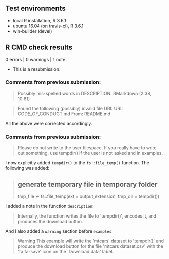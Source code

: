 ## Test environments
* local R installation, R 3.6.1
* ubuntu 16.04 (on travis-ci), R 3.6.1
* win-builder (devel)

## R CMD check results

0 errors | 0 warnings | 1 note

* This is a resubmission.

### Comments from previous submission:

> Possibly mis-spelled words in DESCRIPTION: RMarkdown (2:38, 10:61)

> Found the following (possibly) invalid file URI: URI: CODE_OF_CONDUCT.md From: README.md

All the above were corrected accordingly.

### Comments from previous submission:

> Please do not write to the user filespace. If you really have to write out something, use tempdir() if the user is not asked and in examples.

I now explicitly added `tempdir()` to the `fs::file_temp()` function. The following was added:

> ## generate temporary file in temporary folder
> tmp_file <- fs::file_temp(ext = output_extension, tmp_dir = tempdir())

I added a note in the function `description`:

> Internally, the function writes the file to 'tempdir()', encodes it, and produces the download button.

And I also added a `warning` section before `examples`:

> Warning
> This example will write the 'mtcars' dataset to 'tempdir()' and produce the download button for the file 'mtcars dataset.csv' with the 'fa fa-save' icon on the 'Download data' label.
